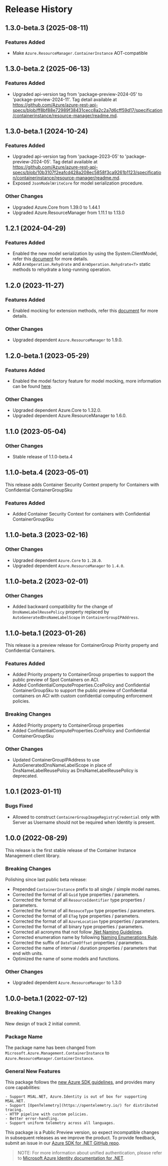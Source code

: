 # Release History

## 1.3.0-beta.3 (2025-08-11)

### Features Added

- Make `Azure.ResourceManager.ContainerInstance` AOT-compatible

## 1.3.0-beta.2 (2025-06-13)

### Features Added

- Upgraded api-version tag from 'package-preview-2024-05' to 'package-preview-2024-11'. Tag detail available at https://github.com/Azure/azure-rest-api-specs/blob/ff8bf88e72989f38431cecc8a2c2a7d6cff59d17/specification/containerinstance/resource-manager/readme.md.

## 1.3.0-beta.1 (2024-10-24)

### Features Added

- Upgraded api-version tag from 'package-2023-05' to 'package-preview-2024-05'. Tag detail available at https://github.com/Azure/azure-rest-api-specs/blob/10b3107f2eafcd428a208ec5858f3ca9261b1123/specification/containerinstance/resource-manager/readme.md.
- Exposed `JsonModelWriteCore` for model serialization procedure.

### Other Changes

- Upgraded Azure.Core from 1.39.0 to 1.44.1
- Upgraded Azure.ResourceManager from 1.11.1 to 1.13.0

## 1.2.1 (2024-04-29)

### Features Added

- Enabled the new model serialization by using the System.ClientModel, refer this [document](https://aka.ms/azsdk/net/mrw) for more details.
- Add `ArmOperation.Rehydrate` and `ArmOperation.Rehydrate<T>` static methods to rehydrate a long-running operation.

## 1.2.0 (2023-11-27)

### Features Added

- Enabled mocking for extension methods, refer this [document](https://aka.ms/azsdk/net/mocking) for more details.

### Other Changes

- Upgraded dependent `Azure.ResourceManager` to 1.9.0.

## 1.2.0-beta.1 (2023-05-29)

### Features Added

- Enabled the model factory feature for model mocking, more information can be found [here](https://azure.github.io/azure-sdk/dotnet_introduction.html#dotnet-mocking-factory-builder).

### Other Changes

- Upgraded dependent Azure.Core to 1.32.0.
- Upgraded dependent Azure.ResourceManager to 1.6.0.

## 1.1.0 (2023-05-04)

### Other Changes

- Stable release of 1.1.0-beta.4

## 1.1.0-beta.4 (2023-05-01)

This release adds Container Security Context property for Containers with Confidential ContainerGroupSku

### Features Added

- Added Container Security Context for containers with Confidential ContainerGroupSku

## 1.1.0-beta.3 (2023-02-16)

### Other Changes

- Upgraded dependent `Azure.Core` to `1.28.0`.
- Upgraded dependent `Azure.ResourceManager` to `1.4.0`.

## 1.1.0-beta.2 (2023-02-01)

### Other Changes

- Added backward compatibility for the change of `DnsNameLabelReusePolicy` property replaced by `AutoGeneratedDnsNameLabelScope` in `ContainerGroupIPAddress`.

## 1.1.0-beta.1 (2023-01-26)

This release is a preview release for ContainerGroup Priority property and Confidential Containers.

### Features Added

- Added Priority property to ContainerGroup properties to support the public preview of Spot Containers on ACI.
- Added ConfidentialComputeProperties.CcePolicy and Confidential ContainerGroupSku to support the public preview of Confidential containers on ACI with custom confidential computing enforcement policies.

### Breaking Changes

- Added Priority property to ContainerGroup properties
- Added ConfidentialComputeProperties.CcePolicy and Confidential ContainerGroupSku

### Other Changes

- Updated ContainerGroupIPAddress to use AutoGeneratedDnsNameLabelScope in place of DnsNameLabelReusePolicy as DnsNameLabelReusePolicy is deprecated.

## 1.0.1 (2023-01-11)

### Bugs Fixed

- Allowed to construct `ContainerGroupImageRegistryCredential` only with Server as Username should not be required when Identity is present.

## 1.0.0 (2022-08-29)

This release is the first stable release of the Container Instance Management client library.

### Breaking Changes

Polishing since last public beta release:
- Prepended `ContainerInstance` prefix to all single / simple model names.
- Corrected the format of all `Guid` type properties / parameters.
- Corrected the format of all `ResourceIdentifier` type properties / parameters.
- Corrected the format of all `ResouceType` type properties / parameters.
- Corrected the format of all `ETag` type properties / parameters.
- Corrected the format of all `AzureLocation` type properties / parameters.
- Corrected the format of all binary type properties / parameters.
- Corrected all acronyms that not follow [.Net Naming Guidelines](https://learn.microsoft.com/dotnet/standard/design-guidelines/naming-guidelines).
- Corrected enumeration name by following [Naming Enumerations Rule](https://learn.microsoft.com/dotnet/standard/design-guidelines/names-of-classes-structs-and-interfaces#naming-enumerations).
- Corrected the suffix of `DateTimeOffset` properties / parameters.
- Corrected the name of interval / duration properties / parameters that end with units.
- Optimized the name of some models and functions.

### Other Changes

- Upgraded dependent `Azure.ResourceManager` to 1.3.0

## 1.0.0-beta.1 (2022-07-12)

### Breaking Changes

New design of track 2 initial commit.

### Package Name

The package name has been changed from `Microsoft.Azure.Management.ContainerInstance` to `Azure.ResourceManager.ContainerInstance`.

### General New Features

This package follows the [new Azure SDK guidelines](https://azure.github.io/azure-sdk/general_introduction.html), and provides many core capabilities:

    - Support MSAL.NET, Azure.Identity is out of box for supporting MSAL.NET.
    - Support [OpenTelemetry](https://opentelemetry.io/) for distributed tracing.
    - HTTP pipeline with custom policies.
    - Better error-handling.
    - Support uniform telemetry across all languages.

This package is a Public Preview version, so expect incompatible changes in subsequent releases as we improve the product. To provide feedback, submit an issue in our [Azure SDK for .NET GitHub repo](https://github.com/Azure/azure-sdk-for-net/issues).

> NOTE: For more information about unified authentication, please refer to [Microsoft Azure Identity documentation for .NET](https://learn.microsoft.com/dotnet/api/overview/azure/identity-readme?view=azure-dotnet).
